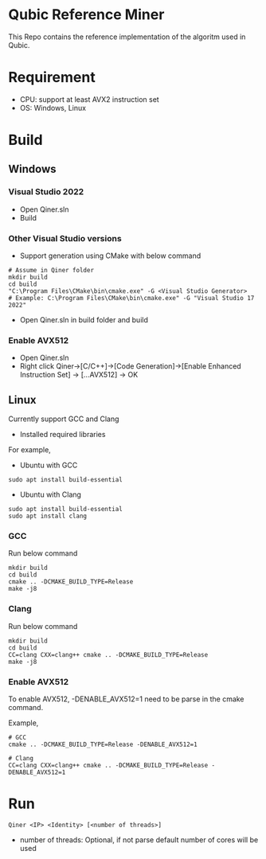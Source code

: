 # Qubic Reference Miner
This Repo contains the reference implementation of the algoritm used in Qubic.

# Requirement
- CPU: support at least AVX2 instruction set
- OS: Windows, Linux

# Build
## Windows
### Visual Studio 2022
- Open Qiner.sln
- Build
### Other Visual Studio versions

- Support generation using CMake with below command
```
# Assume in Qiner folder
mkdir build
cd build
"C:\Program Files\CMake\bin\cmake.exe" -G <Visual Studio Generator>
# Example: C:\Program Files\CMake\bin\cmake.exe" -G "Visual Studio 17 2022"
```
- Open Qiner.sln in build folder and build

### Enable AVX512
- Open Qiner.sln
- Right click Qiner->[C/C++]->[Code Generation]->[Enable Enhanced Instruction Set] -> [...AVX512] -> OK

## Linux
Currently support GCC and Clang
- Installed required libraries

For example,
- Ubuntu with GCC
```
sudo apt install build-essential
```
- Ubuntu with Clang
```
sudo apt install build-essential
sudo apt install clang
```


### GCC
Run below command
```
mkdir build
cd build
cmake .. -DCMAKE_BUILD_TYPE=Release
make -j8
```

### Clang
Run below command
```
mkdir build
cd build
CC=clang CXX=clang++ cmake .. -DCMAKE_BUILD_TYPE=Release
make -j8
```

### Enable AVX512
To enable AVX512, -DENABLE_AVX512=1 need to be parse in the cmake command.

Example,
```
# GCC
cmake .. -DCMAKE_BUILD_TYPE=Release -DENABLE_AVX512=1

# Clang
CC=clang CXX=clang++ cmake .. -DCMAKE_BUILD_TYPE=Release -DENABLE_AVX512=1
```

# Run
```
Qiner <IP> <Identity> [<number of threads>]
```
- number of threads:  Optional, if not parse default number of cores will be used

